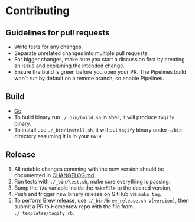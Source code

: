 # Contributing

## Guidelines for pull requests

- Write tests for any changes.
- Separate unrelated changes into multiple pull requests.
- For bigger changes, make sure you start a discussion first by creating an issue and explaining the intended change.
- Ensure the build is green before you open your PR. The Pipelines build won't run by default on a remote branch, so enable Pipelines.

## Build

* [Go](https://golang.org/dl/)
* To build binary run `./_bin/build.sh` in shell, it will produce `tagify` binary.
* To install use `./_bin/install.sh`, it will put `tagify` binary under `~/bin` directory assuming it is in your `PATH`.

## Release

1. All notable changes comming with the new version should be documented in [CHANGELOG.md](https://raw.githubusercontent.com/zoomio/tagify/master/CHANGELOG.md).
2. Run tests with `./_bin/test.sh`, make sure everything is passing.
3. Bump the `TAG` variable inside the `Makefile` to the desired version, 
4. Push and trigger new binary release on GitHub via `make tag`.
5. To perform Brew release, use `./_bin/brew_release.sh v[version]`, then submit a PR to Homebrew repo with the file from `./_templates/tagify.rb`.